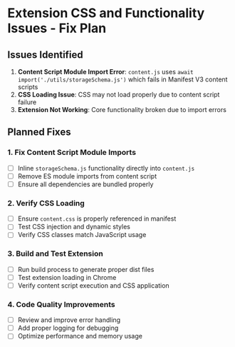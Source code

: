 # Extension CSS and Functionality Issues - Fix Plan

## Issues Identified
1. **Content Script Module Import Error**: `content.js` uses `await import('./utils/storageSchema.js')` which fails in Manifest V3 content scripts
2. **CSS Loading Issue**: CSS may not load properly due to content script failure
3. **Extension Not Working**: Core functionality broken due to import errors

## Planned Fixes

### 1. Fix Content Script Module Imports
- [ ] Inline `storageSchema.js` functionality directly into `content.js`
- [ ] Remove ES module imports from content script
- [ ] Ensure all dependencies are bundled properly

### 2. Verify CSS Loading
- [ ] Ensure `content.css` is properly referenced in manifest
- [ ] Test CSS injection and dynamic styles
- [ ] Verify CSS classes match JavaScript usage

### 3. Build and Test Extension
- [ ] Run build process to generate proper dist files
- [ ] Test extension loading in Chrome
- [ ] Verify content script execution and CSS application

### 4. Code Quality Improvements
- [ ] Review and improve error handling
- [ ] Add proper logging for debugging
- [ ] Optimize performance and memory usage
